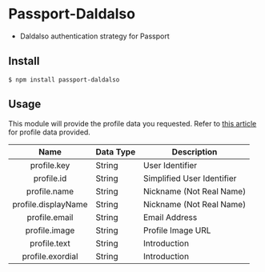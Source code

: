 # Passport-Daldalso
- Daldalso authentication strategy for Passport

## Install

	$ npm install passport-daldalso
	
## Usage

This module will provide the profile data you requested.
Refer to [this article](https://daldal.so/w/Daldalso/Document/seq/4) for profile data provided.
	
| Name | Data Type | Description |
|:----:|--------|------|
| profile.key | String | User Identifier |
| profile.id | String | Simplified User Identifier |
| profile.name | String | Nickname (Not Real Name) |
| profile.displayName | String | Nickname (Not Real Name) |
| profile.email | String | Email Address |
| profile.image | String | Profile Image URL |
| profile.text | String | Introduction |
| profile.exordial | String | Introduction |
